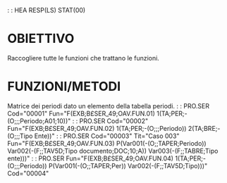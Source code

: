  :  : HEA RESP(LS) STAT(00)

# OBIETTIVO
Raccogliere tutte le funzioni che trattano le funzioni.

# FUNZIONI/METODI
Matrice dei periodi dato un elemento della tabella periodi.
 :  : PRO.SER Cod="00001" Fun="F(EXB;B£SER_49;OAV.FUN.01) 1(TA;PER;-(O;;;Periodo;A01;10))"
 :  : PRO.SER Cod="00002" Fun="F(EXB;B£SER_49;OAV.FUN.02) 1(TA;PER;-(O;;;Periodo)) 2(TA;BRE;-(O;;;Tipo Ente))"
 :  : PRO.SER Cod="00003" Tit="Caso 003" Fun="F(EXB;B£SER_49;OAV.FUN.03) P(Var001(-(O;;TAPER;Periodo)) Var002(-(F;;TAV5D;Tipo documento;DOC;10;A)) Var003(-(F;;TABRE;Tipo ente)))"
 :  : PRO.SER Fun="F(EXB;B£SER_49;OAV.FUN.04) 1(TA;PER;-(O;;;Periodo)) P(Var001(-(O;;TAPER;Per)) Var002(-(F;;TAV5D;Tipo)))" Cod="00004"
